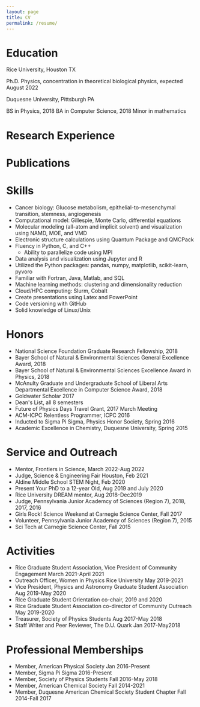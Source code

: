 ```yaml
---
layout: page
title: CV
permalink: /resume/
---
```



Education
=========
Rice University, Houston TX

Ph.D. Physics, concentration in theoretical biological physics, expected August 2022

Duquesne University, Pittsburgh PA

BS in Physics, 2018
BA in Computer Science, 2018
Minor in mathematics

Research Experience
===================


Publications
============


Skills
======

-   Cancer biology: Glucose metabolism, epithelial-to-mesenchymal
    transition, stemness, angiogenesis
-   Computational model: Gillespie, Monte Carlo, differential equations
-   Molecular modeling (all-atom and implicit solvent) and visualization using NAMD, MOE, and VMD
-   Electronic structure calculations using Quantum Package and QMCPack
-   Fluency in Python, C, and C++
    -   Ability to parallelize code using MPI
-   Data analysis and visualization using Jupyter and R
-   Utilized the Python packages: pandas, numpy, matplotlib, scikit-learn, pyvoro
-   Familiar with Fortran, Java, Matlab, and SQL
-   Machine learning methods: clustering and dimensionality reduction
-   Cloud/HPC computing: Slurm, Cobalt
-   Create presentations using Latex and PowerPoint
-   Code versioning with GitHub
-   Solid knowledge of Linux/Unix

Honors
======

-   National Science Foundation Graduate Research Fellowship, 2018
-   Bayer School of Natural & Environmental Sciences General Excellence
    Award, 2018
-   Bayer School of Natural & Environmental Sciences Excellence Award in
    Physics, 2018
-   McAnulty Graduate and Undergraduate School of Liberal Arts
    Departmental Excellence in Computer Science Award, 2018
-   Goldwater Scholar 2017
-   Dean's List, all 8 semesters
-   Future of Physics Days Travel Grant, 2017 March Meeting
-   ACM-ICPC Relentless Programmer, ICPC 2016
-   Inducted to Sigma Pi Sigma, Physics Honor Society, Spring 2016
-   Academic Excellence in Chemistry, Duquesne University, Spring 2015

Service and Outreach
====================

-   Mentor, Frontiers in Science, March 2022-Aug 2022
-   Judge, Science & Engineering Fair Houston, Feb 2021
-   Aldine Middle School STEM Night, Feb 2020
-   Present Your PhD to a 12-year Old, Aug 2019 and July 2020
-   Rice University DREAM mentor, Aug 2018-Dec2019
-   Judge, Pennsylvania Junior Academcy of Sciences (Region 7), 2018, 2017, 2016
-   Girls Rock! Science Weekend at Carnegie Science Center, Fall 2017
-   Volunteer, Pennsylvania Junior Academcy of Sciences (Region 7), 2015
-   Sci Tech at Carnegie Science Center, Fall 2015

Activities
==========

-   Rice Graduate Student Association, Vice President of Community Engagement March 2021-April 2021
-   Outreach Officer, Women in Physics Rice University May 2019-2021
-   Vice President, Physics and Astronomy Graduate Student Association Aug 2019-May 2020
-   Rice Graduate Student Orientation co-chair, 2019 and 2020
-   Rice Graduate Student Association co-director of Community Outreach May 2019-2020
-   Treasurer, Society of Physics Students Aug 2017-May 2018
-   Staff Writer and Peer Reviewer, The D.U. Quark Jan 2017-May2018

Professional Memberships
========================

-   Member, American Physical Society Jan 2016-Present
-   Member, Sigma Pi Sigma 2016-Present
-   Member, Society of Physics Students Fall 2016-May 2018
-   Member, American Chemical Society Fall 2014-2021
-   Member, Duquesne American Chemical Society Student Chapter Fall 2014-Fall 2017
